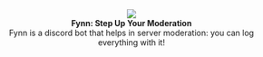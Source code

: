 
<div align="center">
  <img src="https://user-images.githubusercontent.com/107202816/213439483-e86a70d4-ce02-42bc-af80-820fc38c2e8d.png" align="center">
  <br>
  <strong>Fynn: Step Up Your Moderation</strong>
  <br>
Fynn is a discord bot that helps in server moderation: you can log everything with it!

